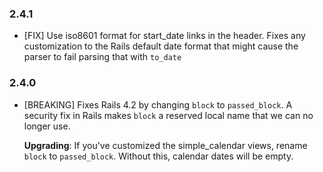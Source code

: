 ### 2.4.1

* [FIX] Use iso8601 format for start_date links in the header. Fixes any
  customization to the Rails default date format that might cause the
  parser to fail parsing that with `to_date`

### 2.4.0

* [BREAKING] Fixes Rails 4.2 by changing `block` to `passed_block`. A
  security fix in Rails makes `block` a reserved local name that we can
  no longer use.

  **Upgrading**: If you've customized the simple_calendar views, rename
  `block` to `passed_block`. Without this, calendar dates will be empty.
